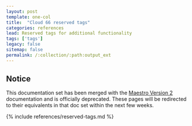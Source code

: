```yaml
---
layout: post
template: one-col
title:  "Cloud 66 reserved tags"
categories: references
lead: Reserved tags for additional functionality
tags: ['tags']
legacy: false
sitemap: false
permalink: /:collection/:path:output_ext
---
```


## Notice
<div class="notice notice-warning"><p>This documentation set has been merged with the <a href="/maestro/">Maestro Version 2</a> documentation and is officially deprecated. These pages will be redirected to their equivalents in that doc set within the next few weeks.</p></div>

{% include references/reserved-tags.md %}
